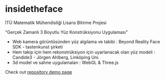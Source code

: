# insidetheface
İTÜ Matematik Mühendisliği Lisans Bitirme Projesi

"Gerçek Zamanlı 3 Boyutlu Yüz Konstrüksiyonu Uygulaması"
- Web kamera görüntüsünden yüz algılama ve takibi : Beyond Reality Face SDK - tastenkunst şirketi
- Hem takip için hem rekonstrüksiyon için uyarlanacak olan yüz modeli : Candide3 - Jörgen Ahlberg, Linköping Uni.
- 3d model ve sahne uygulamaları : WebGL & Three.js


Check out [repository demo page](https://gunesyu.github.io/insidetheface/)

